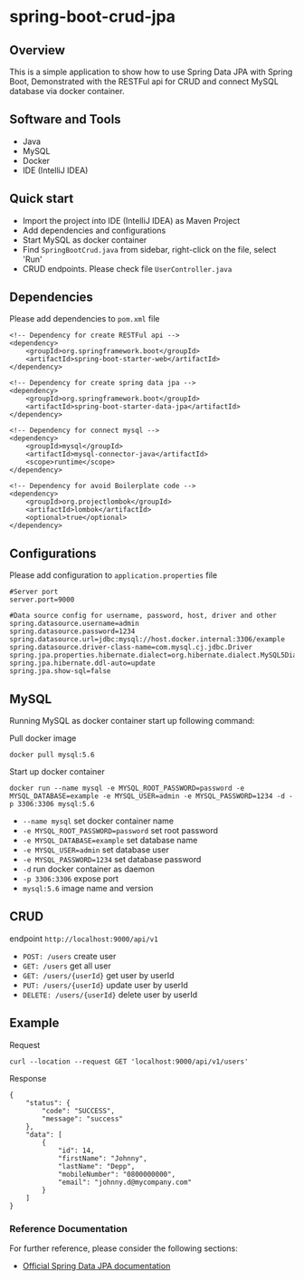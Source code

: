 # spring-boot-crud-jpa

## Overview
This is a simple application to show how to use Spring Data JPA with Spring Boot, Demonstrated with the RESTFul api for CRUD and connect MySQL database via docker container.

## Software and Tools
- Java
- MySQL
- Docker
- IDE (IntelliJ IDEA)

## Quick start
* Import the project into IDE (IntelliJ IDEA) as Maven Project
* Add dependencies and configurations
* Start MySQL as docker container
* Find `SpringBootCrud.java` from sidebar, right-click on the file, select 'Run'
* CRUD endpoints. Please check file `UserController.java`

## Dependencies
Please add dependencies to `pom.xml` file
```
<!-- Dependency for create RESTFul api -->
<dependency>
    <groupId>org.springframework.boot</groupId>
    <artifactId>spring-boot-starter-web</artifactId>
</dependency>

<!-- Dependency for create spring data jpa -->
<dependency>
    <groupId>org.springframework.boot</groupId>
    <artifactId>spring-boot-starter-data-jpa</artifactId>
</dependency>

<!-- Dependency for connect mysql -->
<dependency>
    <groupId>mysql</groupId>
    <artifactId>mysql-connector-java</artifactId>
    <scope>runtime</scope>
</dependency>

<!-- Dependency for avoid Boilerplate code -->
<dependency>
    <groupId>org.projectlombok</groupId>
    <artifactId>lombok</artifactId>
    <optional>true</optional>
</dependency>
```

## Configurations
Please add configuration to `application.properties` file
```
#Server port
server.port=9000

#Data source config for username, password, host, driver and other
spring.datasource.username=admin
spring.datasource.password=1234
spring.datasource.url=jdbc:mysql://host.docker.internal:3306/example
spring.datasource.driver-class-name=com.mysql.cj.jdbc.Driver
spring.jpa.properties.hibernate.dialect=org.hibernate.dialect.MySQL5Dialect
spring.jpa.hibernate.ddl-auto=update
spring.jpa.show-sql=false
```

## MySQL
Running MySQL as docker container start up following command:

Pull docker image
```
docker pull mysql:5.6
```

Start up docker container
```
docker run --name mysql -e MYSQL_ROOT_PASSWORD=password -e MYSQL_DATABASE=example -e MYSQL_USER=admin -e MYSQL_PASSWORD=1234 -d -p 3306:3306 mysql:5.6
```
* `--name mysql` set docker container name
* `-e MYSQL_ROOT_PASSWORD=password` set root password
* `-e MYSQL_DATABASE=example` set database name
* `-e MYSQL_USER=admin` set database user
* `-e MYSQL_PASSWORD=1234` set database password
* `-d` run docker container as daemon
* `-p 3306:3306` expose port
* `mysql:5.6` image name and version

## CRUD
endpoint `http://localhost:9000/api/v1`
* `POST: /users` create user
* `GET: /users` get all user
* `GET: /users/{userId}` get user by userId
* `PUT: /users/{userId}` update user by userId
* `DELETE: /users/{userId}` delete user by userId

## Example
Request
```
curl --location --request GET 'localhost:9000/api/v1/users'
```

Response
```
{
    "status": {
        "code": "SUCCESS",
        "message": "success"
    },
    "data": [
        {
            "id": 14,
            "firstName": "Johnny",
            "lastName": "Depp",
            "mobileNumber": "0800000000",
            "email": "johnny.d@mycompany.com"
        }
    ]
}
```

### Reference Documentation
For further reference, please consider the following sections:

* [Official Spring Data JPA documentation](https://github.com/spring-projects/spring-data-jpa)

